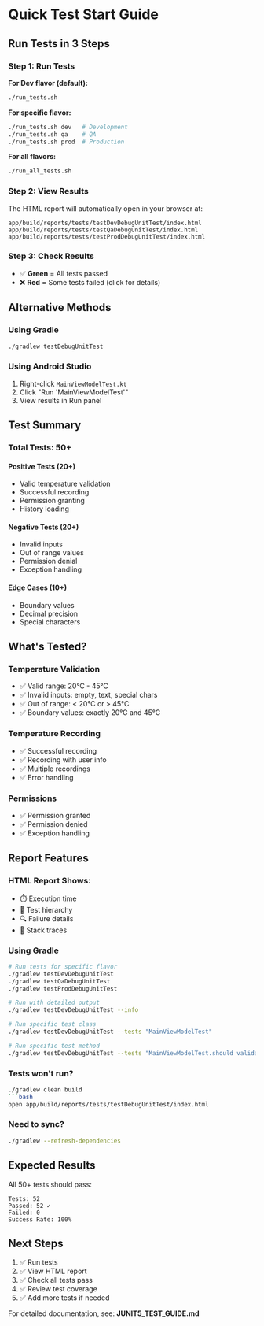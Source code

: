 # Quick Test Start Guide

## Run Tests in 3 Steps

### Step 1: Run Tests

**For Dev flavor (default):**
```bash
./run_tests.sh
```

**For specific flavor:**
```bash
./run_tests.sh dev   # Development
./run_tests.sh qa    # QA
./run_tests.sh prod  # Production
```

**For all flavors:**
```bash
./run_all_tests.sh
```

### Step 2: View Results
The HTML report will automatically open in your browser at:
```
app/build/reports/tests/testDevDebugUnitTest/index.html
app/build/reports/tests/testQaDebugUnitTest/index.html
app/build/reports/tests/testProdDebugUnitTest/index.html
```

### Step 3: Check Results
- ✅ **Green** = All tests passed
- ❌ **Red** = Some tests failed (click for details)

## Alternative Methods

### Using Gradle
```bash
./gradlew testDebugUnitTest
```

### Using Android Studio
1. Right-click `MainViewModelTest.kt`
2. Click "Run 'MainViewModelTest'"
3. View results in Run panel

## Test Summary

### Total Tests: 50+

#### Positive Tests (20+)
- Valid temperature validation
- Successful recording
- Permission granting
- History loading

#### Negative Tests (20+)
- Invalid inputs
- Out of range values
- Permission denial
- Exception handling

#### Edge Cases (10+)
- Boundary values
- Decimal precision
- Special characters

## What's Tested?

### Temperature Validation
- ✅ Valid range: 20°C - 45°C
- ✅ Invalid inputs: empty, text, special chars
- ✅ Out of range: < 20°C or > 45°C
- ✅ Boundary values: exactly 20°C and 45°C

### Temperature Recording
- ✅ Successful recording
- ✅ Recording with user info
- ✅ Multiple recordings
- ✅ Error handling

### Permissions
- ✅ Permission granted
- ✅ Permission denied
- ✅ Exception handling

## Report Features

### HTML Report Shows:
- ⏱️ Execution time
- 📁 Test hierarchy
- 🔍 Failure details
- 📝 Stack traces

### Using Gradle
```bash
# Run tests for specific flavor
./gradlew testDevDebugUnitTest
./gradlew testQaDebugUnitTest
./gradlew testProdDebugUnitTest

# Run with detailed output
./gradlew testDevDebugUnitTest --info

# Run specific test class
./gradlew testDevDebugUnitTest --tests "MainViewModelTest"

# Run specific test method
./gradlew testDevDebugUnitTest --tests "MainViewModelTest.should validate temperature within valid range"
```
### Tests won't run?
```bash
./gradlew clean build
```bash
open app/build/reports/tests/testDebugUnitTest/index.html
```

### Need to sync?
```bash
./gradlew --refresh-dependencies
```

## Expected Results

All 50+ tests should pass:
```
Tests: 52
Passed: 52 ✓
Failed: 0
Success Rate: 100%
```

## Next Steps

1. ✅ Run tests
2. ✅ View HTML report
3. ✅ Check all tests pass
4. ✅ Review test coverage
5. ✅ Add more tests if needed

For detailed documentation, see: **JUNIT5_TEST_GUIDE.md**
